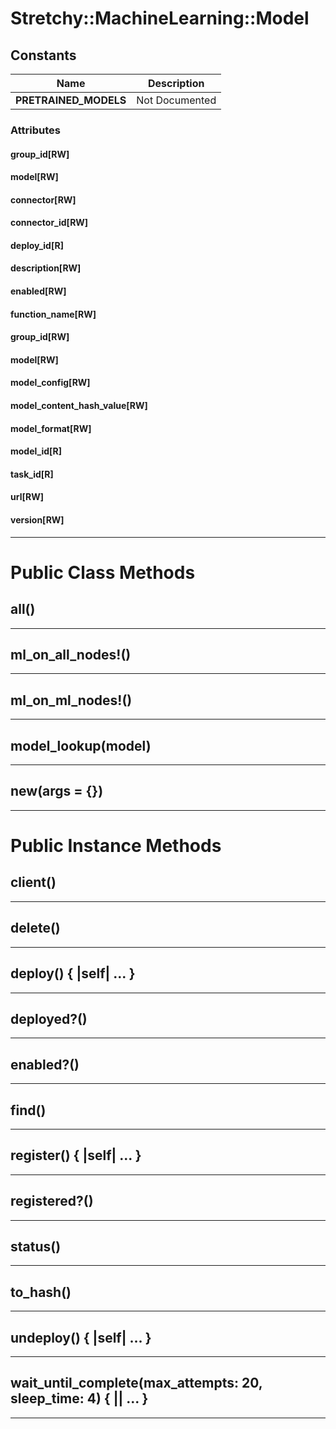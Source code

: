 # Stretchy::MachineLearning::Model [](#class-Stretchy::MachineLearning::Model) [](#top)

    
## Constants
| Name | Description |
| ---- | ----------- |
| **PRETRAINED_MODELS[](#PRETRAINED_MODELS)** | Not Documented |

### Attributes

#### group_id[RW] [](#attribute-c-group_id)
 
 

#### model[RW] [](#attribute-c-model)
 
 

#### connector[RW] [](#attribute-i-connector)
 
 

#### connector_id[RW] [](#attribute-i-connector_id)
 
 

#### deploy_id[R] [](#attribute-i-deploy_id)
 
 

#### description[RW] [](#attribute-i-description)
 
 

#### enabled[RW] [](#attribute-i-enabled)
 
 

#### function_name[RW] [](#attribute-i-function_name)
 
 

#### group_id[RW] [](#attribute-i-group_id)
 
 

#### model[RW] [](#attribute-i-model)
 
 

#### model_config[RW] [](#attribute-i-model_config)
 
 

#### model_content_hash_value[RW] [](#attribute-i-model_content_hash_value)
 
 

#### model_format[RW] [](#attribute-i-model_format)
 
 

#### model_id[R] [](#attribute-i-model_id)
 
 

#### task_id[R] [](#attribute-i-task_id)
 
 

#### url[RW] [](#attribute-i-url)
 
 

#### version[RW] [](#attribute-i-version)
 
 

---


# Public Class Methods

      
## all() [](#method-c-all)
         
  
        
---


## ml_on_all_nodes!() [](#method-c-ml_on_all_nodes-21)
         
  
        
---


## ml_on_ml_nodes!() [](#method-c-ml_on_ml_nodes-21)
         
  
        
---


## model_lookup(model) [](#method-c-model_lookup)
         
  
        
---


## new(args = {}) [](#method-c-new)
         
  
        
---


# Public Instance Methods

      
## client() [](#method-i-client)
         
  
        
---


## delete() [](#method-i-delete)
         
  
        
---


## deploy() { |self| ... } [](#method-i-deploy)
         
  
        
---


## deployed?() [](#method-i-deployed-3F)
         
  
        
---


## enabled?() [](#method-i-enabled-3F)
         
  
        
---


## find() [](#method-i-find)
         
  
        
---


## register() { |self| ... } [](#method-i-register)
         
  
        
---


## registered?() [](#method-i-registered-3F)
         
  
        
---


## status() [](#method-i-status)
         
  
        
---


## to_hash() [](#method-i-to_hash)
         
  
        
---


## undeploy() { |self| ... } [](#method-i-undeploy)
         
  
        
---


## wait_until_complete(max_attempts: 20, sleep_time: 4) { || ... } [](#method-i-wait_until_complete)
         
  
        
---

